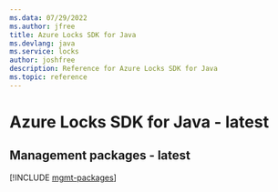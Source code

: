 ```yaml
---
ms.data: 07/29/2022
ms.author: jfree
title: Azure Locks SDK for Java
ms.devlang: java
ms.service: locks
author: joshfree
description: Reference for Azure Locks SDK for Java
ms.topic: reference
---
```

# Azure Locks SDK for Java - latest

## Management packages - latest
[!INCLUDE [mgmt-packages](locks-mgmt-index.md)]
